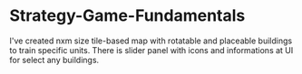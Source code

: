 # Strategy-Game-Fundamentals
I've created nxm size tile-based map with rotatable and placeable buildings to train specific units. There is slider panel with icons and informations at UI for select any buildings.
